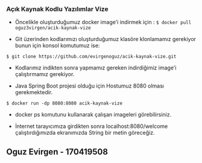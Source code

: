 ### Açık Kaynak Kodlu Yazılımlar Vize

- Öncelikle oluşturduğumuz docker image'i indirmek için :
`$ docker pull oguz3virgen/acik-kaynak-vize`

- Git üzerinden kodlarımızı oluşturduğumuz klasöre klonlamamız gerekiyor bunun için konsol komutumuz ise:

`$ git clone https://github.com/evirgenoguz/acik-kaynak-vize.git`

- Kodlarımız indikten sonra yapmamız gereken indirdiğimiz image'i çalıştırmamız gerekiyor.

- Java Spring Boot projesi olduğu için Hostumuz 8080 olması gerekmektedir.

`$ docker run -dp 8080:8080 acik-kaynak-vize`

-  docker ps komutunu kullanarak çalışan imageleri görebilirsiniz.

- İnternet tarayıcımıza girdikten sonra localhost:8080/welcome çalıştırdığımızda ekranımızda String bir metin göreceğiz.



## Oguz Evirgen - 170419508

